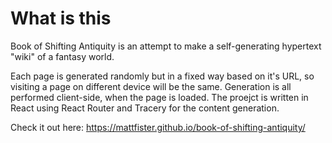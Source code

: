# What is this

Book of Shifting Antiquity is an attempt to make a self-generating hypertext "wiki" of a fantasy world.

Each page is generated randomly but in a fixed way based on it's URL, so visiting a page on different device will be the same. Generation is all performed client-side, when the page is loaded. The proejct is written in React using React Router and Tracery for the content generation.

Check it out here: https://mattfister.github.io/book-of-shifting-antiquity/
